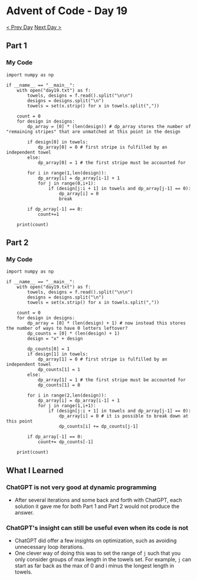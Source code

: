 # Advent of Code - Day 19
[< Prev Day](day18.html) [Next Day >](day20.html)

## Part 1
### My Code
```{.python .numberLines}
import numpy as np

if __name__ == "__main__":
    with open("day19.txt") as f:
        towels, designs = f.read().split("\n\n")
        designs = designs.split("\n")
        towels = set(x.strip() for x in towels.split(","))
    
    count = 0
    for design in designs:
        dp_array = [0] * (len(design)) # dp_array stores the number of "remaining stripes" that are unmatched at this point in the design
        
        if design[0] in towels:
            dp_array[0] = 0 # first stripe is fulfilled by an independent towel
        else:
            dp_array[0] = 1 # the first stripe must be accounted for

        for i in range(1,len(design)):
            dp_array[i] = dp_array[i-1] + 1
            for j in range(0,i+1):
                if (design[j:i + 1] in towels and dp_array[j-1] == 0):
                    dp_array[i] = 0
                    break
        
        if dp_array[-1] == 0:
            count+=1

    print(count)
```

## Part 2
### My Code
```{.python .numberLines}
import numpy as np

if __name__ == "__main__":
    with open("day19.txt") as f:
        towels, designs = f.read().split("\n\n")
        designs = designs.split("\n")
        towels = set(x.strip() for x in towels.split(","))
    
    count = 0
    for design in designs:
        dp_array = [0] * (len(design) + 1) # now instead this stores the number of ways to have 0 letters leftover?
        dp_counts = [0] * (len(design) + 1)
        design = "x" + design

        dp_counts[0] = 1
        if design[1] in towels:
            dp_array[1] = 0 # first stripe is fulfilled by an independent towel
            dp_counts[1] = 1
        else:
            dp_array[1] = 1 # the first stripe must be accounted for
            dp_counts[1] = 0

        for i in range(2,len(design)):
            dp_array[i] = dp_array[i-1] + 1
            for j in range(1,i+1):
                if (design[j:i + 1] in towels and dp_array[j-1] == 0):
                    dp_array[i] = 0 # it is possible to break down at this point
                    dp_counts[i] += dp_counts[j-1]
        
        if dp_array[-1] == 0:
            count+= dp_counts[-1]

    print(count)
```

##  What I Learned
### ChatGPT is not very good at dynamic programming
* After several iterations and some back and forth with ChatGPT, each solution it gave me for both Part 1 and Part 2 would not produce the answer.

### ChatGPT's insight can still be useful even when its code is not
* ChatGPT did offer a few insights on optimization, such as avoiding unnecessary loop iterations.
* One clever way of doing this was to set the range of `j` such that you only consider groups of max length in the towels set. For example, `j` can start as far back as the max of 0 and i minus the longest length in towels.
